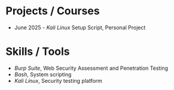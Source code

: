 <!--
# Certifications
-->

# Projects / Courses
- June 2025 - *Kali Linux* Setup Script, Personal Project

# Skills / Tools
- *Burp Suite*, Web Security Assessment and Penetration Testing
- *Bash*, System scripting
- *Kali Linux*, Security testing platform
